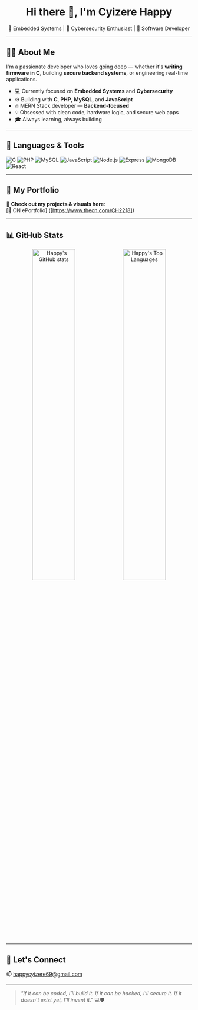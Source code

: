 <h1 align="center">Hi there 👋, I'm Cyizere Happy</h1>

<p align="center">
  🚀 Embedded Systems | 🔐 Cybersecurity Enthusiast | 🧠 Software Developer  
</p>

---

## 👩‍💻 About Me

I'm a passionate developer who loves going deep — whether it's **writing firmware in C**, building **secure backend systems**, or engineering real-time applications.

- 💻 Currently focused on **Embedded Systems** and **Cybersecurity**
- ⚙️ Building with **C**, **PHP**, **MySQL**, and **JavaScript**
- 🔥 MERN Stack developer — **Backend-focused**
- 💡 Obsessed with clean code, hardware logic, and secure web apps
- 🎓 Always learning, always building

---

## 🧰 Languages & Tools

![C](https://img.shields.io/badge/-C-00599C?style=flat-square&logo=c)
![PHP](https://img.shields.io/badge/-PHP-777BB4?style=flat-square&logo=php)
![MySQL](https://img.shields.io/badge/-MySQL-4479A1?style=flat-square&logo=mysql)
![JavaScript](https://img.shields.io/badge/-JavaScript-F7DF1E?style=flat-square&logo=javascript&logoColor=black)
![Node.js](https://img.shields.io/badge/-Node.js-339933?style=flat-square&logo=node.js)
![Express](https://img.shields.io/badge/-Express.js-000000?style=flat-square&logo=express)
![MongoDB](https://img.shields.io/badge/-MongoDB-47A248?style=flat-square&logo=mongodb)
![React](https://img.shields.io/badge/-React-61DAFB?style=flat-square&logo=react)

---

## 🔗 My Portfolio

🎨 **Check out my projects & visuals here**:  
[📁 CN ePortfolio] ([https://www.thecn.com/CH2218])

---

## 📊 GitHub Stats

<p align="center">
  <img src="https://github-readme-stats.vercel.app/api?username=Cyizere-Happy&show_icons=true&theme=tokyonight" alt="Happy's GitHub stats" width="48%" />
  <img src="https://github-readme-stats.vercel.app/api/top-langs/?username=Cyizere-Happy&layout=compact&theme=tokyonight" alt="Happy's Top Languages" width="48%" />
</p>

---

## 💬 Let's Connect

📫 happycyizere69@gmail.com

---

> _"If it can be coded, I’ll build it. If it can be hacked, I’ll secure it. If it doesn’t exist yet, I’ll invent it."_ 💻🛡️
